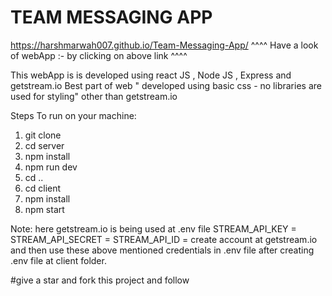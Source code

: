 # TEAM MESSAGING APP
https://harshmarwah007.github.io/Team-Messaging-App/
^^^^ Have a look of webApp :- by clicking on above link ^^^^

This webApp is is developed using react JS , Node JS , Express and getstream.io
Best part of web " developed using basic css - no libraries are used for styling" other than getstream.io

Steps To run on your machine:
1) git clone
2) cd server
3) npm install
4) npm run dev
5) cd ..
7) cd client 
8) npm install
9) npm start

Note: here getstream.io is being used at .env file 
STREAM_API_KEY = 
STREAM_API_SECRET = 
STREAM_API_ID = 
create account at getstream.io and then use these above mentioned credentials
in .env file after creating .env file at client folder.

#give a star and fork this project and follow
